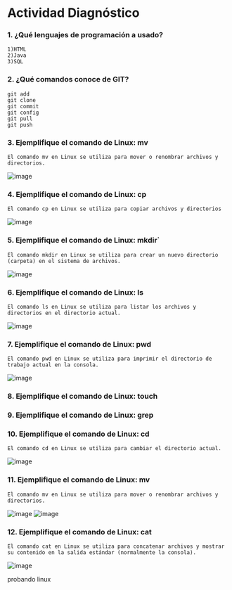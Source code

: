 # Actividad Diagnóstico


### 1. ¿Qué lenguajes de programación a usado?
	1)HTML
	2)Java
	3)SQL
### 2. ¿Qué comandos conoce de GIT?
	git add
	git clone
	git commit
	git config
	git pull
	git push
### 3. Ejemplifique el comando de Linux: mv
	El comando mv en Linux se utiliza para mover o renombrar archivos y directorios.
 ![image](https://github.com/PlataformasWeb-P-AA2024/actividad-diagnostico-JosephMA7/assets/92870790/2b98397d-01c1-464f-8c24-7880e1d509a2)

### 4. Ejemplifique el comando de Linux: cp
 	El comando cp en Linux se utiliza para copiar archivos y directorios
  ![image](https://github.com/PlataformasWeb-P-AA2024/actividad-diagnostico-JosephMA7/assets/92870790/85b75e09-d431-4309-b034-cb786d5b49ac)

### 5. Ejemplifique el comando de Linux: mkdir`
	El comando mkdir en Linux se utiliza para crear un nuevo directorio (carpeta) en el sistema de archivos.

![image](https://github.com/PlataformasWeb-P-AA2024/actividad-diagnostico-JosephMA7/assets/92870790/fa5fbbc2-1759-47a0-9f95-a42850d1d591)

### 6. Ejemplifique el comando de Linux: ls
	El comando ls en Linux se utiliza para listar los archivos y directorios en el directorio actual.
 ![image](https://github.com/PlataformasWeb-P-AA2024/actividad-diagnostico-JosephMA7/assets/92870790/dcba37ff-e8a8-4d97-8066-a2599dac76b6)

### 7. Ejemplifique el comando de Linux: pwd
	El comando pwd en Linux se utiliza para imprimir el directorio de trabajo actual en la consola.
![image](https://github.com/PlataformasWeb-P-AA2024/actividad-diagnostico-JosephMA7/assets/92870790/4520384a-8412-4d6d-b72f-e045cd422f85)

### 8. Ejemplifique el comando de Linux: touch
### 9. Ejemplifique el comando de Linux: grep
### 10. Ejemplifique el comando de Linux: cd
	El comando cd en Linux se utiliza para cambiar el directorio actual.
 ![image](https://github.com/PlataformasWeb-P-AA2024/actividad-diagnostico-JosephMA7/assets/92870790/5034df7c-c6cb-4f97-9858-7b66d7b4e7c6)

### 11. Ejemplifique el comando de Linux: mv
	El comando mv en Linux se utiliza para mover o renombrar archivos y directorios.
 ![image](https://github.com/PlataformasWeb-P-AA2024/actividad-diagnostico-JosephMA7/assets/92870790/052a293f-7868-43c4-9d2f-98fc0e99f866)
![image](https://github.com/PlataformasWeb-P-AA2024/actividad-diagnostico-JosephMA7/assets/92870790/71f50bca-25ca-4548-aa02-4d8da528cf88)

### 12. Ejemplifique el comando de Linux: cat
	El comando cat en Linux se utiliza para concatenar archivos y mostrar su contenido en la salida estándar (normalmente la consola). 
 ![image](https://github.com/PlataformasWeb-P-AA2024/actividad-diagnostico-JosephMA7/assets/92870790/82226f59-0992-4a73-a3a4-0c71f2af6525)

probando linux